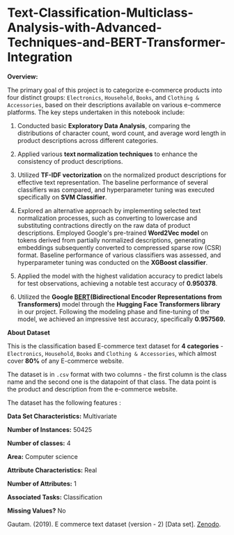 # Text-Classification-Multiclass-Analysis-with-Advanced-Techniques-and-BERT-Transformer-Integration

**Overview:**

The primary goal of this project is to categorize e-commerce products into four distinct groups: `Electronics`, `Household`, `Books`, and `Clothing & Accessories`, based on their descriptions available on various e-commerce platforms. The key steps undertaken in this notebook include:

1. Conducted basic **Exploratory Data Analysis**, comparing the distributions of character count, word count, and average word length in product descriptions across different categories.

2. Applied various **text normalization techniques** to enhance the consistency of product descriptions.

3. Utilized **TF-IDF vectorization** on the normalized product descriptions for effective text representation. The baseline performance of several classifiers was compared, and hyperparameter tuning was executed specifically on **SVM Classifier**.

4. Explored an alternative approach by implementing selected text normalization processes, such as converting to lowercase and substituting contractions directly on the raw data of product descriptions. Employed Google's pre-trained **Word2Vec model** on tokens derived from partially normalized descriptions, generating embeddings subsequently converted to compressed sparse row (CSR) format. Baseline performance of various classifiers was assessed, and hyperparameter tuning was conducted on the **XGBoost classifier**.

5. Applied the model with the highest validation accuracy to predict labels for test observations, achieving a notable test accuracy of **0.950378**.

6. Utilized the **Google [BERT](https://github.com/google-research/bert)(Bidirectional Encoder Representations from Transformers)** model through the **Hugging Face Transformers library** in our project. Following the modeling phase and fine-tuning of the model, we achieved an impressive test accuracy, specifically **0.957569.**

**About Dataset**

This is the classification based E-commerce text dataset for **4 categories** - `Electronics`, `Household`, `Books` and `Clothing & Accessories`, which almost cover **80%** of any E-commerce website.

The dataset is in `.csv` format with two columns - the first column is the class name and the second one is the datapoint of that class. The data point is the product and description from the e-commerce website.

The dataset has the following features :

**Data Set Characteristics:** Multivariate

**Number of Instances:** 50425

**Number of classes:** 4

**Area:** Computer science

**Attribute Characteristics:** Real

**Number of Attributes:** 1

**Associated Tasks:** Classification

**Missing Values?** No

Gautam. (2019). E commerce text dataset (version - 2) [Data set]. [Zenodo](https://doi.org/10.5281/zenodo.3355823).
